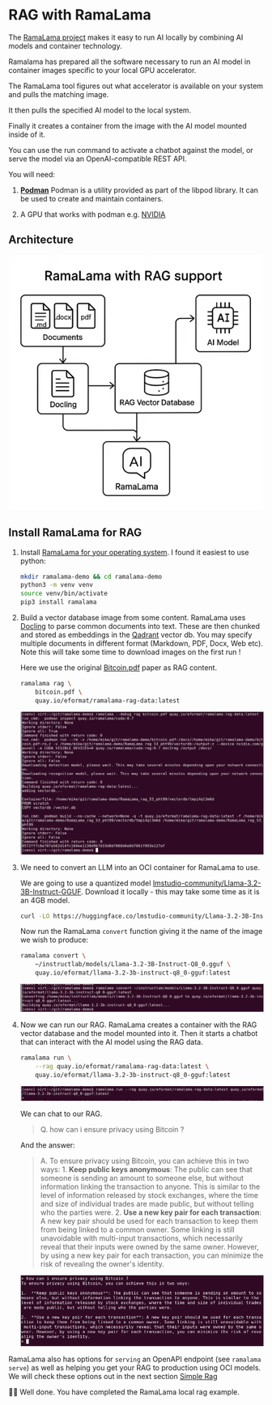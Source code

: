 # RAG with RamaLama

The [RamaLama project](https://github.com/containers/ramalama) makes it easy to run AI locally by combining AI models and container technology. 

Ramalama has prepared all the software necessary to run an AI model in container images specific to your local GPU accelerator.

The RamaLama tool figures out what accelerator is available on your system and pulls the matching image. 

It then pulls the specified AI model to the local system.

Finally it creates a container from the image with the AI model mounted inside of it.

You can use the run command to activate a chatbot against the model, or serve the model via an OpenAI-compatible REST API.

You will need:

1. [**Podman**](https://podman.io/docs/installation) Podman is a utility provided as part of the libpod library. It can be used to create and maintain containers. 

1. A GPU that works with podman e.g. [NVIDIA](https://docs.nvidia.com/ai-enterprise/deployment/rhel-with-kvm/latest/podman.html)

## Architecture

![2-ramalama-arch.png](images/2-ramalama-arch.png)

## Install RamaLama for RAG

1. Install [RamaLama for your operating system](https://github.com/containers/ramalama?tab=readme-ov-file#install). I found it easiest to use python:

    ```bash
    mkdir ramalama-demo && cd ramalama-demo
    python3 -m venv venv
    source venv/bin/activate
    pip3 install ramalama
    ````

1. Build a vector database image from some content. RamaLama uses [Docling](https://github.com/docling-project/docling) to parse common documents into text. These are then chunked and stored as embeddings in the [Qadrant](https://qdrant.tech/) vector db. You may specify multiple documents in different format (Markdown, PDF, Docx, Web etc). Note this will take some time to download images on the first run !

    Here we use the original [Bitcoin.pdf](https://bitcoin.org/bitcoin.pdf) paper as RAG content.

    ```bash
    ramalama rag \
        bitcoin.pdf \
        quay.io/eformat/ramalama-rag-data:latest
    ```

    ![2-ramalama-raggen.png](images/2-ramalama-raggen.png)

1. We need to convert an LLM into an OCI container for RamaLama to use.

    We are going to use a quantized model [lmstudio-community/Llama-3.2-3B-Instruct-GGUF](https://huggingface.co/lmstudio-community/Llama-3.2-3B-Instruct-GGUF). Download it locally - this may take some time as it is an 4GB model.

    ```bash
    curl -LO https://huggingface.co/lmstudio-community/Llama-3.2-3B-Instruct-GGUF/resolve/main/Llama-3.2-3B-Instruct-Q8_0.gguf?download=true
    ```

    Now run the RamaLama `convert` function giving it the name of the image we wish to produce:

    ```bash
    ramalama convert \
        ~/instructlab/models/Llama-3.2-3B-Instruct-Q8_0.gguf \
        quay.io/eformat/llama-3.2-3b-instruct-q8_0-gguf:latest
    ```

    ![2-ramalama-convert.png](images/2-ramalama-convert.png)


1. Now we can run our RAG. RamaLama creates a container with the RAG vector database and the model mounted into it. Then it starts a chatbot that can interact with the AI model using the RAG data.

    ```bash
    ramalama run \
        --rag quay.io/eformat/ramalama-rag-data:latest \
        quay.io/eformat/llama-3.2-3b-instruct-q8_0-gguf:latest
    ```

    ![2-ramalama-run.png](images/2-ramalama-run.png)

    We can chat to our RAG.

    > Q. how can i ensure privacy using Bitcoin ?

    And the answer:

    > A. To ensure privacy using Bitcoin, you can achieve this in two ways: 1.  **Keep public keys anonymous**: The public can see that someone is sending an amount to someone else, but without information linking the transaction to anyone. This is similar to the level of information released by stock exchanges, where the time and size of individual trades are made public, but without telling who the parties were. 2.  **Use a new key pair for each transaction**: A new key pair should be used for each transaction to keep them from being linked to a common owner. Some linking is still unavoidable with multi-input transactions, which necessarily reveal that their inputs were owned by the same owner. However, by using a new key pair for each transaction, you can minimize the risk of revealing the owner's identity.

    ![2-ramalama-chat.png](images/2-ramalama-chat.png)

RamaLama also has options for `serving` an OpenAPI endpoint (see `ramalama serve`) as well as helping you get your RAG to production using OCI models. We will check these options out in the next section [Simple Rag](3-simple-rag/README.md)

🥳🥳 Well done. You have completed the RamaLama local rag example.
